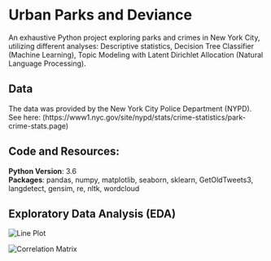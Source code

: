 # Urban Parks and Deviance
<p> An exhaustive Python project exploring parks and crimes in New York City, utilizing different analyses:  Descriptive statistics, Decision Tree Classifier (Machine Learning), Topic Modeling with Latent Dirichlet Allocation (Natural Language Processing). </p>

## Data
<p> The data was provided by the New York City Police Department (NYPD). See here: (https://www1.nyc.gov/site/nypd/stats/crime-statistics/park-crime-stats.page) </p>

## Code and Resources: 
**Python Version**: 3.6<br>
**Packages**: pandas, numpy, matplotlib, seaborn, sklearn, GetOldTweets3, langdetect, gensim, re, nltk, wordcloud

## Exploratory Data Analysis (EDA)
![Line Plot](../img/line_plot.png)
 
![Correlation Matrix](../img/corr.png)

